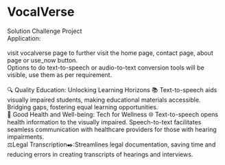 # VocalVerse<br>
Solution Challenge Project<br>
Application:<br><br>
visit vocalverse page to further visit the home page, contact page, about page or use_now button.<br>
Options to do text-to-speech or audio-to-text conversion tools will be visible, use them as per requirement.<br><br>
🔍 Quality Education: Unlocking Learning Horizons 📚 Text-to-speech aids visually impaired students, making educational materials accessible. Bridging gaps, fostering equal learning opportunities.<br>
💪 Good Health and Well-being: Tech for Wellness 🌐 Text-to-speech opens health information to the visually impaired. Speech-to-text facilitates seamless communication with healthcare providers for those with hearing impairments. <br>
⚖️Legal Transcription✒️:Streamlines legal documentation, saving time and reducing errors in creating transcripts of hearings and interviews.
